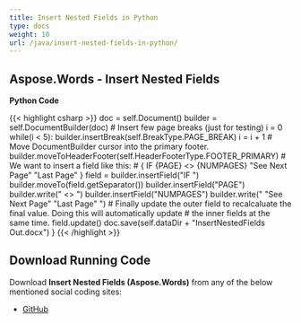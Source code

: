```yaml
---
title: Insert Nested Fields in Python
type: docs
weight: 10
url: /java/insert-nested-fields-in-python/
---
```


## **Aspose.Words - Insert Nested Fields**

**Python Code**

{{< highlight csharp >}}
doc = self.Document()
builder = self.DocumentBuilder(doc)
\# Insert few page breaks (just for testing)
i = 0
while(i < 5):
    builder.insertBreak(self.BreakType.PAGE_BREAK)
    i = i + 1
\# Move DocumentBuilder cursor into the primary footer.
builder.moveToHeaderFooter(self.HeaderFooterType.FOOTER_PRIMARY)
\# We want to insert a field like this:
\# { IF {PAGE} <> {NUMPAGES} "See Next Page" "Last Page" }
field = builder.insertField("IF ")
builder.moveTo(field.getSeparator())
builder.insertField("PAGE")
builder.write(" <> ")
builder.insertField("NUMPAGES")
builder.write(" \"See Next Page\" \"Last Page\" ")
\# Finally update the outer field to recalcaluate the final value. Doing this will automatically update
\# the inner fields at the same time.
field.update()
doc.save(self.dataDir + "InsertNestedFields Out.docx")
    }
{{< /highlight >}}

## **Download Running Code**

Download **Insert Nested Fields (Aspose.Words)** from any of the below mentioned social coding sites:

- [GitHub](https://github.com/aspose-words/Aspose.Words-for-Java/blob/master/Plugins/Aspose_Words_Java_for_Python/tests/programmingwithdocuments/workingwithfields/insertnestedfields/InsertNestedFields.py)
